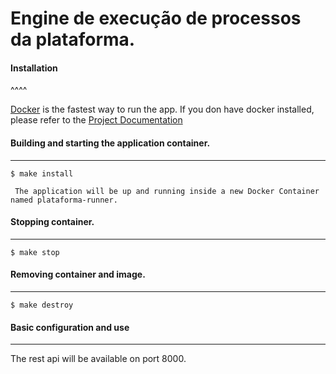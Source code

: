 # Engine de execução de processos da plataforma.


#### Installation
^^^^

[Docker](https://www.docker.com) is the fastest way to run the app. If you don have docker installed, please refer to the
[Project Documentation](https://docs.docker.com/engine/installation/https://docs.docker.com/engine/installation/>)

#### Building and starting the application container.
---

    $ make install

``` The application will be up and running inside a new Docker Container named plataforma-runner.```


#### Stopping container.
---

	$ make stop
    
  
#### Removing container and image.
---
	
    $ make destroy

	
#### Basic configuration and use
---

The rest api will be available on port 8000.
